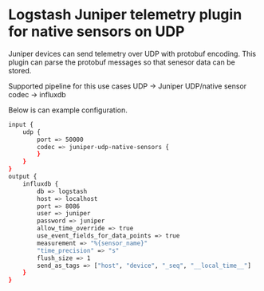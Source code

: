 # Logstash Juniper telemetry plugin for native sensors on UDP

Juniper devices can send telemetry over UDP with protobuf encoding.
This plugin can parse the protobuf messages so that senesor data can be stored.

Supported pipeline for this use cases UDP -> Juniper UDP/native sensor codec -> influxdb

Below is can example configuration.

```sh
input {
    udp {
        port => 50000
        codec => juniper-udp-native-sensors {
        }
    }
}
output {
    influxdb {
        db => logstash
        host => localhost
        port => 8086
        user => juniper
        password => juniper
        allow_time_override => true
        use_event_fields_for_data_points => true
        measurement => "%{sensor_name}"
        "time_precision" => "s"
        flush_size => 1
        send_as_tags => ["host", "device", "_seq", "__local_time__"]
    }
}
```
